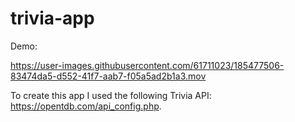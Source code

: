 # trivia-app

Demo:

https://user-images.githubusercontent.com/61711023/185477506-83474da5-d552-41f7-aab7-f05a5ad2b1a3.mov

To create this app I used the following Trivia API: https://opentdb.com/api_config.php.
